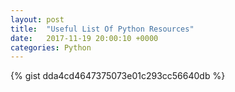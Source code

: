 ```yaml
---
layout: post
title:  "Useful List Of Python Resources"
date:   2017-11-19 20:00:10 +0000
categories: Python
---
```


{% gist dda4cd4647375073e01c293cc56640db %}

